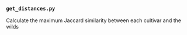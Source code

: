 <!--
 * @Descripttion: 
 * @version: 
 * @Author: zpliu
 * @Date: 2024-09-26 10:24:48
 * @LastEditors: zpliu
 * @LastEditTime: 2024-09-26 10:26:31
 * @@param: 
-->
### `get_distances.py` 

Calculate the maximum Jaccard similarity between each cultivar and the wilds